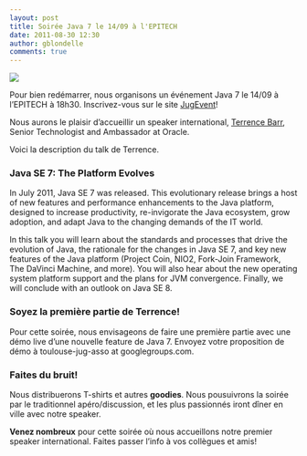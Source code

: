 ```yaml
---
layout: post
title: Soirée Java 7 le 14/09 à l'EPITECH
date: 2011-08-30 12:30
author: gblondelle
comments: true
---
```

<img class="image-a-la-une" src="{{site.baseurl}}images/java7.jpg"></img>
<p>Pour bien redémarrer, nous organisons un événement Java 7 le 14/09 à l’EPITECH à 18h30. Inscrivez-vous sur le site <a href="http://www.jugevents.org/jugevents/event/show.html?id=40972">JugEvent</a>!</p>

<p>Nous aurons le plaisir d’accueillir un speaker international, <a href="http://terrencebarr.wordpress.com/about/">Terrence Barr</a>, Senior Technologist and Ambassador at Oracle.</p>

Voici la description du talk de Terrence.
<h3>Java SE 7: The Platform Evolves</h3>

<p>In July 2011, Java SE 7 was released. This evolutionary release brings
a host of new features and performance enhancements to the Java platform,
designed to increase productivity, re-invigorate the Java ecosystem, grow
adoption, and adapt Java to the changing demands of the IT world.</p>

<p>In this talk you will learn about the standards and processes that drive
the evolution of Java, the rationale for the changes in Java SE 7, and key
new features of the Java platform (Project Coin, NIO2, Fork-Join Framework,
The DaVinci Machine, and more). You will also hear about the new operating
system platform support and the plans for JVM convergence. Finally, we
will conclude with an outlook on Java SE 8.</p>

<h3>Soyez la première partie de Terrence!</h3>
<p>Pour cette soirée, nous envisageons de faire une première partie avec une démo live d’une nouvelle feature de Java 7. Envoyez votre proposition de démo à toulouse-jug-asso at googlegroups.com.</p>

<h3>Faites du bruit!</h3>

Nous distribuerons T-shirts et autres <strong>goodies</strong>. Nous pousuivrons la soirée par le traditionnel apéro/discussion, et les plus passionnés iront dîner en ville avec notre speaker.

<strong>Venez nombreux</strong> pour cette soirée où nous accueillons notre premier speaker international. Faites passer l’info à vos collègues et amis! 
